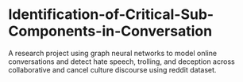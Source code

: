 # Identification-of-Critical-Sub-Components-in-Conversation
A research project using graph neural networks to model online conversations and detect hate speech, trolling, and deception across collaborative and cancel culture discourse using reddit dataset.
